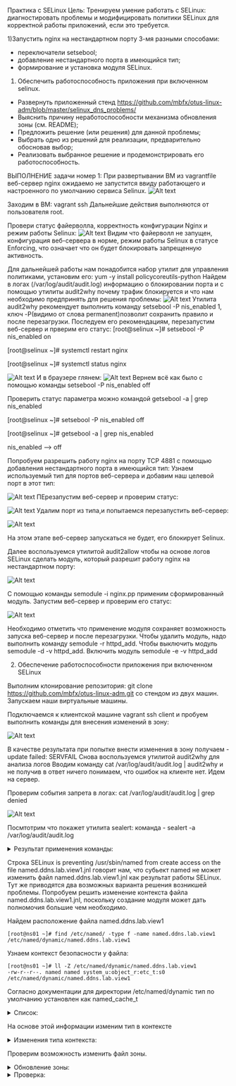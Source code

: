 Практика с SELinux Цель: Тренируем умение работать с SELinux: диагностировать проблемы и модифицировать политики SELinux для корректной работы приложений, если это требуется.

1)Запустить nginx на нестандартном порту 3-мя разными способами:
- переключатели setsebool;
- добавление нестандартного порта в имеющийся тип;
- формирование и установка модуля SELinux. 

1) Обеспечить работоспособность приложения при включенном selinux.
 - Развернуть приложенный стенд https://github.com/mbfx/otus-linux-adm/blob/master/selinux_dns_problems/
 - Выяснить причину неработоспособности механизма обновления зоны (см. README);
 - Предложить решение (или решения) для данной проблемы;
 - Выбрать одно из решений для реализации, предварительно обосновав выбор;
 - Реализовать выбранное решение и продемонстрировать его работоспособность.

 ВЫПОЛНЕНИЕ задачи номер 1:
 При развертывании ВМ из vagrantfile веб-сервер nginx ожидаемо не запустится ввиду работающего и настроенного по умолчанию сервиса Selinux.
 ![Alt text](https://github.com/catalist3/otus/blob/master/task12Selinx/images/ErrorStartNginx.png?raw=true)

 Заходим в ВМ: vagrant ssh
 Дальнейшие действия выполняются от пользователя root.

Провери статус файерволла, корректность конфигурации Nginx и режим работы Selinux:
![Alt text](https://github.com/catalist3/otus/blob/master/task12Selinx/images/Statuses.png?raw=true)
Видим что файерволл не запущен, конфигурация веб-сервера в норме, режим работы Selinux в статусе Enforcing, что означает что он будет блокировать запрещенную активность.

Для дальнейшей работы нам понадобится набор утилит для управления политиками, установим его: yum -y install policycoreutils-python
Найдем в логах (/var/log/audit/audit.log) информацию о блокировании порта и с помощью утилиты audit2why почему трафик блокируется и что нам необходимо предпринять для решения проблемы:
![Alt text](https://github.com/catalist3/otus/blob/master/task12Selinx/images/audit.png?raw=true)
Утилита audit2why рекомендует выполнить команду setsebool -P nis_enabled 1, ключ -P(видимо от слова permanent)позволит сохранить правило и после перезагрузки. Последуем его рекомендациям, перезапустим веб-сервер и прверим его статус:
[root@selinux ~]# setsebool -P nis_enabled on

[root@selinux ~]# systemctl restart nginx

[root@selinux ~]# systemctl status nginx

![Alt text](https://github.com/catalist3/otus/blob/master/task12Selinx/images/ngstatus1.png?raw=true)
И в браузере глянем:
![Alt text](https://github.com/catalist3/otus/blob/master/task12Selinx/images/browserstatus.png?raw=true)
Вернем всё как было с помощью команды setsebool -P nis_enabled off 

Проверить статус параметра можно командой getsebool -a | grep nis_enabled 

[root@selinux ~]# setsebool -P nis_enabled off 

[root@selinux ~]# getsebool -a | grep nis_enabled 

nis_enabled --> off

Попробуем разрешить работу nginx на порту TCP 4881 c помощью добавления нестандартного порта в имеющийся тип:
Узнаем используемый тип для портов веб-сервера и добавим наш целевой порт в этот тип:

![Alt text](https://github.com/catalist3/otus/blob/master/task12Selinx/images/port_to_type.png?raw=true)
ПЕрезапустим веб-сервер и проверим статус:

![Alt text](https://github.com/catalist3/otus/blob/master/task12Selinx/images/ngstatus2.png?raw=true)
Удалим порт из типа,и попытаемся перезапустить веб-сервер:

![Alt text](https://github.com/catalist3/otus/blob/master/task12Selinx/images/ngstatus3.png?raw=true)

На этом этапе веб-сервер запускаться не будет, его блокирует Selinux.

Далее воспользуемся утилитой audit2allow чтобы на основе логов SELinux сделать модуль, который разрешит работу nginx на нестандартном порту:

![Alt text](https://github.com/catalist3/otus/blob/master/task12Selinx/images/allowmodule.png?raw=true)

С помощью команды semodule -i nginx.pp применим сформированный модуль.
Запустим веб-сервер и проверим его статус:

![Alt text](https://github.com/catalist3/otus/blob/master/task12Selinx/images/ngstatus4.png?raw=true)

Необходимо отметить что применение модуля сохраняет возможность запуска веб-сервер и после перезагрузки.
Чтобы удалить модуль, надо выполнить команду semodule -r httpd_add. Чтобы выключить модуль semodule -d -v httpd_add. Включить модуль semodule -e -v httpd_add


2. Обеспечение работоспособности приложения при включенном SELinux

Выполним клонирование репозитория: git clone https://github.com/mbfx/otus-linux-adm.git со стендом из двух машин.
Запускаем наши виртуальные машины.

Подключаемся к клиентской машине vagrant ssh client и пробуем выполнить команды для внесения изменений в зону:

![Alt text](https://github.com/catalist3/otus/blob/master/task12Selinx/images/eneterDNSlab.png?raw=true)

В качестве результата при попытке внести изменения в зону получаем  - update failed: SERVFAIL
Снова воспользуемся утилитой audit2why для анализа логов
Вводим команду cat /var/log/audit/audit.log | audit2why и не получив в ответ ничего понимаем, что ошибок на клиенте нет. Идем на сервер.

Проверим события запрета в логах: cat /var/log/audit/audit.log | grep denied

![Alt text](https://github.com/catalist3/otus/blob/master/task12Selinx/images/grepauditlog.png?raw=true)

Посмтотрим что покажет утилита sealert: команда - sealert -a /var/log/audit/audit.log

<details>
  <summary>Результат применения команды:</summary>

  ```
  94% donetype=AVC msg=audit(1694204151.954:1932): avc:  denied  { write } for  pid=5181 comm="isc-worker0000" name="named" dev="sda1" ino=67552240 scontext=system_u:system_r:named_t:s0 tcontext=system_u:object_r:named_zone_t:s0 tclass=dir permissive=0
 
**** Invalid AVC allowed in current policy ***

100% done
found 1 alerts in /var/log/audit/audit.log
--------------------------------------------------------------------------------

SELinux is preventing /usr/sbin/named from create access on the file named.ddns.lab.view1.jnl.

*****  Plugin catchall_labels (83.8 confidence) suggests   *******************

If you want to allow named to have create access on the named.ddns.lab.view1.jnl file
Then you need to change the label on named.ddns.lab.view1.jnl
Do
# semanage fcontext -a -t FILE_TYPE 'named.ddns.lab.view1.jnl'
where FILE_TYPE is one of the following: dnssec_trigger_var_run_t, ipa_var_lib_t, krb5_host_rcache_t, krb5_keytab_t, named_cache_t, named_log_t, named_tmp_t, named_var_run_t, named_zone_t.
Then execute:
restorecon -v 'named.ddns.lab.view1.jnl'


*****  Plugin catchall (17.1 confidence) suggests   **************************

If you believe that named should be allowed create access on the named.ddns.lab.view1.jnl file by default.
Then you should report this as a bug.
You can generate a local policy module to allow this access.
Do
allow this access for now by executing:
# ausearch -c 'isc-worker0000' --raw | audit2allow -M my-iscworker0000
# semodule -i my-iscworker0000.pp


Additional Information:
Source Context                system_u:system_r:named_t:s0
Target Context                system_u:object_r:etc_t:s0
Target Objects                named.ddns.lab.view1.jnl [ file ]
Source                        isc-worker0000
Source Path                   /usr/sbin/named
Port                          <Unknown>
Host                          <Unknown>
Source RPM Packages           bind-9.11.4-26.P2.el7_9.14.x86_64
Target RPM Packages           
Policy RPM                    selinux-policy-3.13.1-266.el7.noarch
Selinux Enabled               True
Policy Type                   targeted
Enforcing Mode                Enforcing
Host Name                     ns01
Platform                      Linux ns01 3.10.0-1127.el7.x86_64 #1 SMP Tue Mar
                              31 23:36:51 UTC 2020 x86_64 x86_64
Alert Count                   1
First Seen                    2023-09-08 20:33:13 UTC
Last Seen                     2023-09-08 20:33:13 UTC
Local ID                      821db288-5719-408f-9408-a92f0fc2279d

Raw Audit Messages
type=AVC msg=audit(1694205193.577:1968): avc:  denied  { create } for  pid=5181 comm="isc-worker0000" name="named.ddns.lab.view1.jnl" scontext=system_u:system_r:named_t:s0 tcontext=system_u:object_r:etc_t:s0 tclass=file permissive=0


type=SYSCALL msg=audit(1694205193.577:1968): arch=x86_64 syscall=open success=no exit=EACCES a0=7fe513db8050 a1=241 a2=1b6 a3=24 items=0 ppid=1 pid=5181 auid=4294967295 uid=25 gid=25 euid=25 suid=25 fsuid=25 egid=25 sgid=25 fsgid=25 tty=(none) ses=4294967295 comm=isc-worker0000 exe=/usr/sbin/named subj=system_u:system_r:named_t:s0 key=(null)

Hash: isc-worker0000,named_t,etc_t,file,create

```

</details>

Строка SELinux is preventing /usr/sbin/named from create access on the file named.ddns.lab.view1.jnl говорит нам, что субьект named не может изменить файл named.ddns.lab.view1.jnl как результат работы SELinux.
Тут же приводятся два возможных варианта  решения возникшей проблемы. Попробуем решить изменение контекста файла named.ddns.lab.view1.jnl, поскольку создание модуля может дать полномочия большие чем необходимо.

Найдем расположение файла named.ddns.lab.view1 

```
[root@ns01 ~]# find /etc/named/ -type f -name named.ddns.lab.view1
/etc/named/dynamic/named.ddns.lab.view1
```
Узнаем контекст безопасности у файла:

```
[root@ns01 ~]# ll -Z /etc/named/dynamic/named.ddns.lab.view1
-rw-r--r--. named named system_u:object_r:etc_t:s0 /etc/named/dynamic/named.ddns.lab.view1
```

Согласно документации для директории /etc/named/dynamic тип по умолчанию установлен как named_cache_t
<details>
  <summary>Список:</summary>

```
named_cache_t
/var/named/data(/.*)?
/var/named/slaves(/.*)?
/var/named/dynamic(/.*)?
/var/named/chroot/var/tmp(/.*)?
/var/named/chroot/var/named/data(/.*)?
/var/named/chroot/var/named/slaves(/.*)?
/var/named/chroot/var/named/dynamic(/.*)?

```
</details>

На основе этой информации изменим тип в контексте

<details>
  <summary>Изменения типа контекста:</summary>

```
[root@ns01 ~]# semanage fcontext -a -t named_cache_t '/etc/named/dynamic(/.*)?'
[root@ns01 ~]# restorecon -R -v /etc/named/dynamic/
restorecon reset /etc/named/dynamic context unconfined_u:object_r:etc_t:s0->unconfined_u:object_r:named_cache_t:s0
restorecon reset /etc/named/dynamic/named.ddns.lab context system_u:object_r:etc_t:s0->system_u:object_r:named_cache_t:s0
restorecon reset /etc/named/dynamic/named.ddns.lab.view1 context system_u:object_r:etc_t:s0->system_u:object_r:named_cache_t:s0

```
</details>

Проверим возможность изменить файл зоны.
<details>
  <summary>Обновление зоны:</summary>

```
[vagrant@client ~]$ nsupdate -k /etc/named.zonetransfer.key
> server 192.168.50.10
> zone ddns.lab
> update add www.ddns.lab. 60 A 192.168.50.15
> send
> quit
```
</details>

<details>
  <summary>Проверка:</summary>

```

[vagrant@client ~]$ dig www.ddns.lab

; <<>> DiG 9.11.4-P2-RedHat-9.11.4-26.P2.el7_9.14 <<>> www.ddns.lab
;; global options: +cmd
;; Got answer:
;; ->>HEADER<<- opcode: QUERY, status: NOERROR, id: 22679
;; flags: qr aa rd ra; QUERY: 1, ANSWER: 1, AUTHORITY: 1, ADDITIONAL: 2

;; OPT PSEUDOSECTION:
; EDNS: version: 0, flags:; udp: 4096
;; QUESTION SECTION:
;www.ddns.lab.			IN	A

;; ANSWER SECTION:
www.ddns.lab.		60	IN	A	192.168.50.15

;; AUTHORITY SECTION:
ddns.lab.		3600	IN	NS	ns01.dns.lab.

;; ADDITIONAL SECTION:
ns01.dns.lab.		3600	IN	A	192.168.50.10

;; Query time: 14 msec
;; SERVER: 192.168.50.10#53(192.168.50.10)
;; WHEN: Fri Sep 08 21:47:27 UTC 2023
;; MSG SIZE  rcvd: 96

```
</details>
